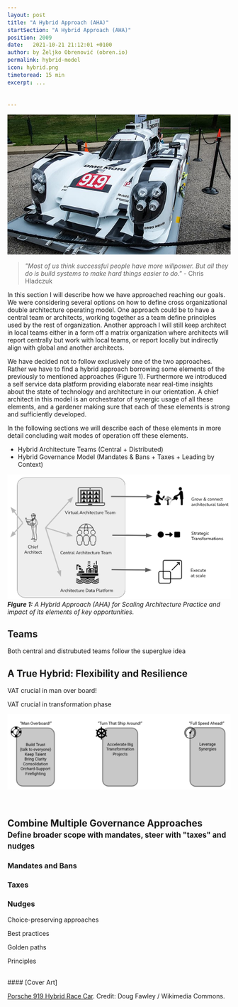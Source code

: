 ```yaml
---
layout: post
title: "A Hybrid Approach (AHA)"
startSection: "A Hybrid Approach (AHA)"
position: 2009
date:   2021-10-21 21:12:01 +0100
author: by Željko Obrenović (obren.io)
permalink: hybrid-model
icon: hybrid.png
timetoread: 15 min
excerpt: ...


---
```

![](assets/images/640px-2014_Porsche_919_Hybrid_Race_Car_(73530205).jpeg)

> *"Most of us think successful people have more willpower. But all they do is build systems to make hard things easier to do."* - Chris Hladczuk

In this section I will describe how we have approached reaching our goals. We were considering several options on how to define cross organizational double architecture operating model. One approach could be to have a central team or architects, working together as a team define principles used by the rest of organization. Another approach I will still keep architect in local teams either in a form off a matrix organization where architects will report centrally but work with local teams, or report locally but indirectly align with global and another architects. 

We have decided not to follow exclusively one of the two approaches. Rather we have to find a hybrid approach borrowing some elements of the previously to mentioned approaches (Figure 1). Furthermore we introduced a self service data platform providing elaborate near real-time insights about the state of technology and architecture in our orientation. A chief architect in this model is an orchestrator of synergic usage of all these elements, and a gardener making sure that each of these elements is strong and sufficiently developed.

In the following sections we will describe each of these elements in more detail concluding wait modes of operation off these elements.

* Hybrid Architecture Teams (Central + Distributed)
* Hybrid Governance Model (Mandates & Bans + Taxes + Leading by Context)

![](assets/images/aha-model.png)
***Figure 1:** A Hybrid Approach (AHA) for Scaling Architecture Practice and impact of its elements of key opportunities.*

## Teams

Both central and distrubuted teams follow the superglue idea



## A True Hybrid: Flexibility and Resilience

VAT crucial in man over board!

VAT crucial in transformation phase


![](assets/images/realities.png)

<br>

## Combine Multiple Governance Approaches<br><span style="font-size: 80%">Define broader scope with mandates, steer with "taxes" and nudges</span>

### Mandates and Bans

### Taxes

### Nudges

Choice-preserving approaches

Best practices

Golden paths

Principles

<br>
#### [Cover Art]

[Porsche 919 Hybrid Race Car](https://commons.wikimedia.org/wiki/File:2014_Porsche_919_Hybrid_Race_Car_(73530205).jpeg). Credit: Doug Fawley / Wikimedia Commons.
